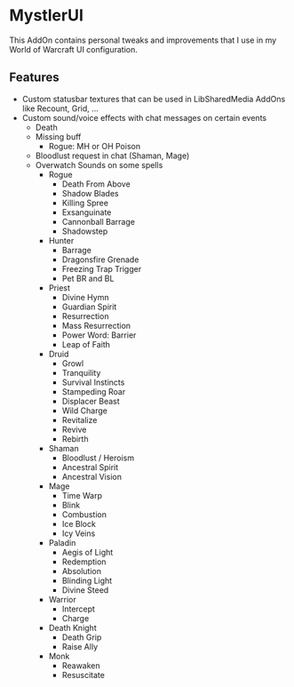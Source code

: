 MystlerUI
=========

This AddOn contains personal tweaks and improvements that I use in my World of Warcraft UI configuration.

Features
--------

* Custom statusbar textures that can be used in LibSharedMedia AddOns like Recount, Grid, ...
* Custom sound/voice effects with chat messages on certain events
  * Death
  * Missing buff
    * Rogue: MH or OH Poison
  * Bloodlust request in chat (Shaman, Mage)
  * Overwatch Sounds on some spells
    * Rogue
      * Death From Above
      * Shadow Blades
      * Killing Spree
      * Exsanguinate
      * Cannonball Barrage
      * Shadowstep
    * Hunter
      * Barrage
      * Dragonsfire Grenade
      * Freezing Trap Trigger
      * Pet BR and BL
    * Priest
      * Divine Hymn
      * Guardian Spirit
      * Resurrection
      * Mass Resurrection
      * Power Word: Barrier
      * Leap of Faith
    * Druid
      * Growl
      * Tranquility
      * Survival Instincts
      * Stampeding Roar
      * Displacer Beast
      * Wild Charge
      * Revitalize
      * Revive
      * Rebirth
    * Shaman
      * Bloodlust / Heroism
      * Ancestral Spirit
      * Ancestral Vision
    * Mage
      * Time Warp
      * Blink
      * Combustion
      * Ice Block
      * Icy Veins
    * Paladin
      * Aegis of Light
      * Redemption
      * Absolution
      * Blinding Light
      * Divine Steed
    * Warrior
      * Intercept
      * Charge
    * Death Knight
      * Death Grip
      * Raise Ally
    * Monk
      * Reawaken
      * Resuscitate
